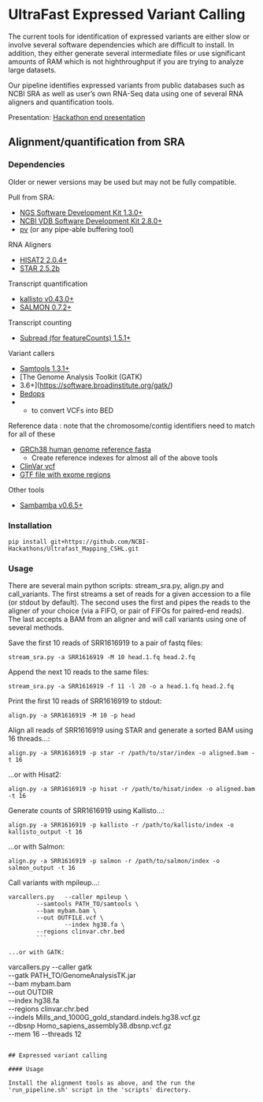 # UltraFast Expressed Variant Calling

The current tools for identification of expressed variants are either slow or involve several software dependencies which are difficult to install. In addition, they either generate several intermediate files or use significant amounts of RAM which is not highthroughput if you are trying to analyze large datasets.

Our pipeline identifies expressed variants from public databases such as NCBI SRA as well as user’s own RNA-Seq data using one of several RNA aligners and quantification tools.

Presentation: [Hackathon end presentation](https://docs.google.com/presentation/d/1dUL5vSF2vqZljXa7FQJ6D-1eldAw0Gb-YeKrk9Gun8Q/pub?start=false&loop=false&delayms=3000)

## Alignment/quantification from SRA

### Dependencies

Older or newer versions may be used but may not be fully compatible.

Pull from SRA:

* [NGS Software Development Kit 1.3.0+](https://github.com/ncbi/ngs)
* [NCBI VDB Software Development Kit 2.8.0+](https://github.com/ncbi/ncbi-vdb)
* [pv](https://linux.die.net/man/1/pv) (or any pipe-able buffering tool)

RNA Aligners

* [HISAT2 2.0.4+](http://ccb.jhu.edu/software/hisat2/index.shtml)
* [STAR 2.5.2b](https://github.com/alexdobin/STAR)

Transcript quantification

* [kallisto v0.43.0+](https://pachterlab.github.io/kallisto/)
* [SALMON 0.7.2+](https://combine-lab.github.io/salmon/)

Transcript counting

* [Subread (for featureCounts) 1.5.1+](http://bioinf.wehi.edu.au/featureCounts/)

Variant callers

* [Samtools 1.3.1+](http://www.htslib.org/)
* [The Genome Analysis Toolkit (GATK)
* 3.6+](https://software.broadinstitute.org/gatk/)
* [Bedops](https://bedops.readthedocs.io/en/latest/content/reference/file-management/conversion/vcf2bed.html)
* - to convert VCFs into BED

Reference data : note that the chromosome/contig identifiers need to match for
all of these

* [GRCh38 human genome reference fasta]()
  * Create reference indexes for almost all of the above tools
* [ClinVar vcf]()
* [GTF file with exome regions]()


Other tools

* [Sambamba v0.6.5+](http://lomereiter.github.io/sambamba/)

### Installation

```
pip install git+https://github.com/NCBI-Hackathons/Ultrafast_Mapping_CSHL.git
```

### Usage

There are several main python scripts: stream_sra.py, align.py and call_variants. The first streams a set of reads for a given accession to a file (or stdout by default). The second uses the first and pipes the reads to the aligner of your choice (via a FIFO, or pair of FIFOs for paired-end reads). The last accepts a BAM from an aligner and will call variants using one of several methods.

Save the first 10 reads of SRR1616919 to a pair of fastq files:

```
stream_sra.py -a SRR1616919 -M 10 head.1.fq head.2.fq
```

Append the next 10 reads to the same files:

```
stream_sra.py -a SRR1616919 -f 11 -l 20 -o a head.1.fq head.2.fq
```

Print the first 10 reads of SRR1616919 to stdout:

```
align.py -a SRR1616919 -M 10 -p head
```

Align all reads of SRR1616919 using STAR and generate a sorted BAM using 16 threads...:

```
align.py -a SRR1616919 -p star -r /path/to/star/index -o aligned.bam -t 16
```

...or with Hisat2:

```
align.py -a SRR1616919 -p hisat -r /path/to/hisat/index -o aligned.bam -t 16
```

Generate counts of SRR1616919 using Kallisto...:

```
align.py -a SRR1616919 -p kallisto -r /path/to/kallisto/index -o kallisto_output -t 16
```

...or with Salmon:

```
align.py -a SRR1616919 -p salmon -r /path/to/salmon/index -o salmon_output -t 16
```

Call variants with mpileup...:

```
varcallers.py 	--caller mpileup \
		--samtools PATH_TO/samtools \
		--bam mybam.bam \
		--out OUTFILE.vcf \
                --index hg38.fa \
		--regions clinvar.chr.bed 
		```

...or with GATK:

```
varcallers.py 	--caller gatk \
		--gatk PATH_TO/GenomeAnalysisTK.jar \
		--bam mybam.bam \
		--out OUTDIR \
		--index hg38.fa \
		--regions clinvar.chr.bed \
		--indels Mills_and_1000G_gold_standard.indels.hg38.vcf.gz \
		--dbsnp Homo_sapiens_assembly38.dbsnp.vcf.gz \
		--mem 16 --threads 12
```

## Expressed variant calling

#### Usage

Install the alignment tools as above, and the run the 'run_pipeline.sh' script in the 'scripts' directory.
